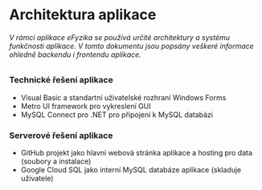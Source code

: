 # Architektura aplikace
###### V rámci aplikace eFyzika se používá určité architektury a systému funkčnosti aplikace. V tomto dokumentu jsou popsány veškeré informace ohledně backendu i frontendu aplikace.

### Technické řešení aplikace
* Visual Basic a standartní uživatelské rozhraní Windows Forms
* Metro UI framework pro vykreslení GUI
* MySQL Connect pro .NET pro připojení k MySQL databázi

### Serverové řešení aplikace
* GitHub projekt jako hlavní webová stránka aplikace a hosting pro data (soubory a instalace)
* Google Cloud SQL jako interní MySQL databáze aplikace (skladuje uživatele)
